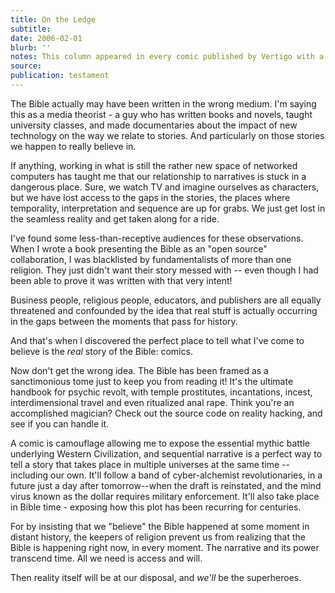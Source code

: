 ```yaml
---
title: On the Ledge
subtitle:
date: 2006-02-01
blurb: ''
notes: This column appeared in every comic published by Vertigo with a February 2006 cover date, as a promotional item.
source:
publication: testament
---
```


The Bible actually may have been written in the wrong medium. I'm saying this as a media theorist - a guy who has written books and novels, taught university classes, and made documentaries about the impact of new technology on the way we relate to stories. And particularly on those stories we happen to really believe in.

If anything, working in what is still the rather new space of networked computers has taught me that our relationship to narratives is stuck in a dangerous place. Sure, we watch TV and imagine ourselves as characters, but we have lost access to the gaps in the stories, the places where temporality, interpretation and sequence are up for grabs. We just get lost in the seamless reality and get taken along for a ride.

I've found some less-than-receptive audiences for these observations. When I wrote a book presenting the Bible as an "open source" collaboration, I was blacklisted by fundamentalists of more than one religion. They just didn't want their story messed with -- even though I had been able to prove it was written with that very intent!

Business people, religious people, educators, and publishers are all equally threatened and confounded by the idea that real stuff is actually occurring in the gaps between the moments that pass for history.

And that's when I discovered the perfect place to tell what I've come to believe is the _real_ story of the Bible: comics.

Now don't get the wrong idea. The Bible has been framed as a sanctimonious tome just to keep you from reading it! It's the ultimate handbook for psychic revolt, with temple prostitutes, incantations, incest, interdimensional travel and even ritualized anal rape. Think you're an accomplished magician? Check out the source code on reality hacking, and see if you can handle it.

A comic is camouflage allowing me to expose the essential mythic battle underlying Western Civilization, and sequential narrative is a perfect way to tell a story that takes place in multiple universes at the same time -- including our own. It'll follow a band of cyber-alchemist revolutionaries, in a future just a day after tomorrow--when the draft is reinstated, and the mind virus known as the dollar requires military enforcement. It'll also take place in Bible time - exposing how this plot has been recurring for centuries.

For by insisting that we "believe" the Bible happened at some moment in distant history, the keepers of religion prevent us from realizing that the Bible is happening right now, in every moment. The narrative and its power transcend time. All we need is access and will.

Then reality itself will be at our disposal, and _we'll_ be the superheroes.
